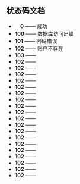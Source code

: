

## 状态码文档

- &emsp;**0** —— 成功
- **100** —— 数据库访问出错
- **101** —— 密码错误
- **102** —— 账户不存在
- **103** —— 
- **102** —— 
- **102** —— 
- **102** —— 
- **102** —— 
- **102** —— 
- **102** —— 
- **102** —— 
- **102** —— 
- **102** —— 
- **102** —— 
- **102** —— 
- **102** —— 
- **102** —— 
- **102** —— 
- **102** —— 
- **102** —— 
- **102** —— 
- **102** —— 
- **102** —— 
